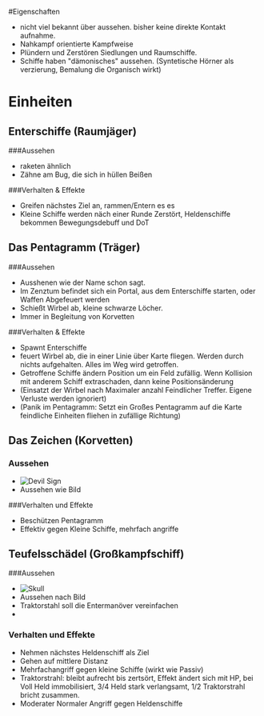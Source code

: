 #Eigenschaften

* nicht viel bekannt über aussehen. bisher keine direkte Kontakt aufnahme.
* Nahkampf orientierte Kampfweise
* Plündern und Zerstören Siedlungen und Raumschiffe.
* Schiffe haben "dämonisches" aussehen. (Syntetische Hörner als verzierung, Bemalung die Organisch wirkt)

# Einheiten

## Enterschiffe (Raumjäger)
###Aussehen
* raketen ähnlich
* Zähne am Bug, die sich in hüllen Beißen

###Verhalten & Effekte
* Greifen nächstes Ziel an, rammen/Entern es es
* Kleine Schiffe werden näch einer Runde Zerstört, Heldenschiffe bekommen Bewegungsdebuff und DoT

## Das Pentagramm (Träger)
###Aussehen
* Ausshenen wie der Name schon sagt.
* Im Zenztum befindet sich ein Portal, aus dem Enterschiffe starten, oder Waffen Abgefeuert werden
* Schießt Wirbel ab, kleine schwarze Löcher.
* Immer in Begleitung von Korvetten

###Verhalten & Effekte
* Spawnt Enterschiffe
* feuert Wirbel ab, die in einer Linie über Karte fliegen. Werden durch nichts aufgehalten. Alles im Weg wird getroffen. 
* Getroffene Schiffe ändern Position um ein Feld zufällig. Wenn Kollision mit anderem Schiff extraschaden, dann keine
Positionsänderung
* (Einsatzt der Wirbel nach Maximaler anzahl Feindlicher Treffer. Eigene Verluste werden ignoriert)
* (Panik im Pentagramm: Setzt ein Großes Pentagramm auf die Karte feindliche Einheiten fliehen in zufällige Richtung)

## Das Zeichen (Korvetten)
### Aussehen
* ![Devil Sign](http://upload.wikimedia.org/wikipedia/commons/d/d4/Gesture_raised_fist_with_index_and_pinky_lifted.jpg)
* Aussehen wie Bild

###Verhalten und Effekte
* Beschützen Pentagramm
* Effektiv gegen Kleine Schiffe, mehrfach angriffe


## Teufelsschädel (Großkampfschiff)
###Aussehen
* ![Skull](http://us.123rf.com/450wm/iwant61/iwant611408/iwant61140800040/30943311-scary-damon-schadel.jpg)
* Aussehen nach Bild
* Traktorstahl soll die Entermanöver vereinfachen
* 
### Verhalten und Effekte
* Nehmen nächstes Heldenschiff als Ziel
* Gehen auf mittlere Distanz
* Mehrfachangriff gegen kleine Schiffe (wirkt wie Passiv)
* Traktorstrahl: bleibt aufrecht bis zertsört, Effekt ändert sich mit HP, bei Voll Held immobilisiert, 3/4 Held stark
verlangsamt, 1/2 Traktorstrahl bricht zusammen.
* Moderater Normaler Angriff gegen Heldenschiffe

